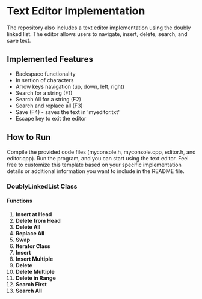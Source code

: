 # Text Editor Implementation
The repository also includes a text editor implementation using the doubly linked list. The editor allows users to navigate, insert, delete, search, and save text.

## Implemented Features
* Backspace functionality 
* In sertion of characters
* Arrow keys navigation (up, down, left, right)
* Search for a string (F1)
* Search All for a string (F2)
* Search and replace all (F3)
* Save (F4) - saves the text in 'myeditor.txt'
* Escape key to exit the editor
## How to Run
Compile the provided code files (myconsole.h, myconsole.cpp, editor.h, and editor.cpp).
Run the program, and you can start using the text editor.
Feel free to customize this template based on your specific implementation details or additional information you want to include in the README file.


### DoublyLinkedList Class

#### Functions

1. **Insert at Head**
2. **Delete from Head**
3. **Delete All**
4. **Replace All**
5. **Swap**
6. **Iterator Class**
7. **Insert**
8. **Insert Multiple**
9. **Delete**
10. **Delete Multiple**
11. **Delete in Range**
12. **Search First**
13. **Search All**

